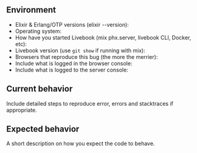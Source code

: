 ## Environment

<!-- Note: you can also find versions at the /dashboard route of your Livebook. -->

* Elixir & Erlang/OTP versions (elixir --version): 
* Operating system: 
* How have you started Livebook (mix phx.server, livebook CLI, Docker, etc): 
* Livebook version (use `git show` if running with mix): 
* Browsers that reproduce this bug (the more the merrier): 
* Include what is logged in the browser console: 
* Include what is logged to the server console:

## Current behavior

Include detailed steps to reproduce error, errors and stacktraces if appropriate.

## Expected behavior

A short description on how you expect the code to behave.
